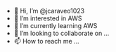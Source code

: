 - 👋 Hi, I’m @jcaraveo1023
- 👀 I’m interested in AWS
- 🌱 I’m currently learning AWS
- 💞️ I’m looking to collaborate on ...
- 📫 How to reach me ...

<!---
jcaraveo1023/jcaraveo1023 is a ✨ special ✨ repository because its `README.md` (this file) appears on your GitHub profile.
You can click the Preview link to take a look at your changes.
--->
